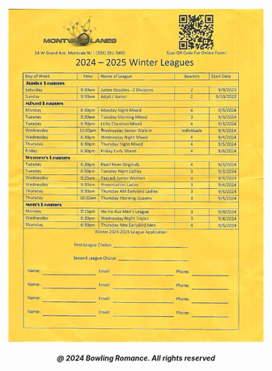<html>

<head style="visibility: hidden;">
       
<body>  

<img
  class="fit-picture"
  src="montvalelanesinc.jpeg" 
  alt="" />
  
<h5 style="text-align:center;"><i>@ 2024 Bowling Romance. All rights reserved</i></h5>   
</body>
</head>
</html>
